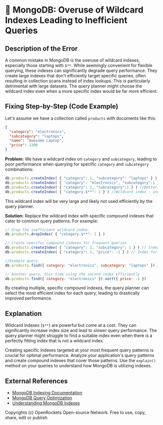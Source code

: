 # 🐞 MongoDB: Overuse of Wildcard Indexes Leading to Inefficient Queries


## Description of the Error

A common mistake in MongoDB is the overuse of wildcard indexes, especially those starting with `$**`.  While seemingly convenient for flexible querying, these indexes can significantly degrade query performance.  They create large indexes that don't efficiently target specific queries, often resulting in collection scans instead of index lookups.  This is particularly detrimental with large datasets. The query planner might choose the wildcard index even when a more specific index would be far more efficient.


## Fixing Step-by-Step (Code Example)

Let's assume we have a collection called `products` with documents like this:

```json
{
  "category": "electronics",
  "subcategory": "laptops",
  "name": "Awesome Laptop",
  "price": 1200
}
```

**Problem:** We have a wildcard index on `category` and `subcategory`, leading to poor performance when querying for specific `category` and `subcategory` combinations:

```javascript
db.products.createIndex( { "category": 1, "subcategory": "laptops" } ) //Inefficient index if you only care about laptop.
db.products.createIndex( { "category": "electronics", "subcategory":1 } ) //Inefficient index if you only care about electronics.
db.products.createIndex( { "category": 1, "subcategory":1 } ) //Better, but a bit general.
db.products.createIndex( { "category.$**": 1 } ) //Wildcard index - inefficient!
```

This wildcard index will be very large and likely not used efficiently by the query planner.

**Solution:** Replace the wildcard index with specific compound indexes that cater to common query patterns. For example:


```javascript
// Drop the inefficient wildcard index.
db.products.dropIndex( { "category.$**": 1 } )

// Create specific compound indexes for frequent queries
db.products.createIndex( { "category": 1, "subcategory": 1 } ) // Index for queries filtering by category and subcategory
db.products.createIndex( { "category": 1, "price": -1 } ) // Index for queries filtering by category and sorting by price (descending)

//Example query
db.products.find({ category: "electronics", subcategory: "laptops" }) //will use the compound index

// Another query, this time using the second index efficiently
db.products.find({ category: "electronics" }).sort({ price: -1 })
```

By creating multiple, specific compound indexes,  the query planner can select the most efficient index for each query, leading to drastically improved performance.


## Explanation

Wildcard indexes (`$**`) are powerful but come at a cost. They can significantly increase index size and lead to slower query performance.  The query planner might struggle to find a suitable index even when there is a perfectly fitting index that is not a wildcard index.

Creating specific indexes targeted at your most frequent query patterns is crucial for optimal performance.  Analyze your application's query patterns and create compound indexes that cover those patterns.  Use the `explain()` method on your queries to understand how MongoDB is utilizing indexes.


## External References

* [MongoDB Indexing Documentation](https://www.mongodb.com/docs/manual/indexes/)
* [MongoDB Query Optimization](https://www.mongodb.com/docs/manual/reference/method/db.collection.explain/)
* [Understanding MongoDB Indexes](https://blog.mongodb.com/post/understanding-mongodb-indexes)


Copyrights (c) OpenRockets Open-source Network. Free to use, copy, share, edit or publish.

